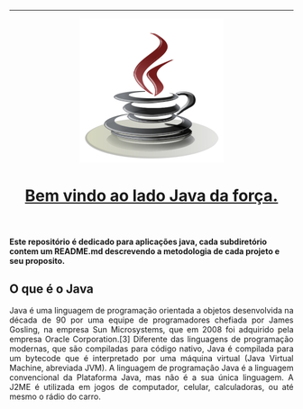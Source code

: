 ___
<div align="center">

![java](./.images/icons/java3d.png) 
<u>
    <h1>
     Bem vindo ao lado Java da força.
    </h1>
</u>
</div>
<br/>

#### Este repositório é dedicado para aplicações java, cada subdiretório contem um README.md descrevendo a metodologia de cada projeto e seu proposito. 


O que é o Java
--------------
<p style="text-align:justify;">Java é uma linguagem de programação orientada a objetos desenvolvida na década de 90 por uma equipe de programadores chefiada por James Gosling, na empresa Sun Microsystems, que em 2008 foi adquirido pela empresa Oracle Corporation.[3] Diferente das linguagens de programação modernas, que são compiladas para código nativo,   Java é compilada para um bytecode que é interpretado por uma máquina virtual (Java Virtual Machine, abreviada JVM). A linguagem de programação Java é a linguagem convencional da Plataforma Java, mas não é a sua única linguagem. A J2ME é utilizada em jogos de computador, celular, calculadoras, ou até mesmo o rádio do carro.</p>


